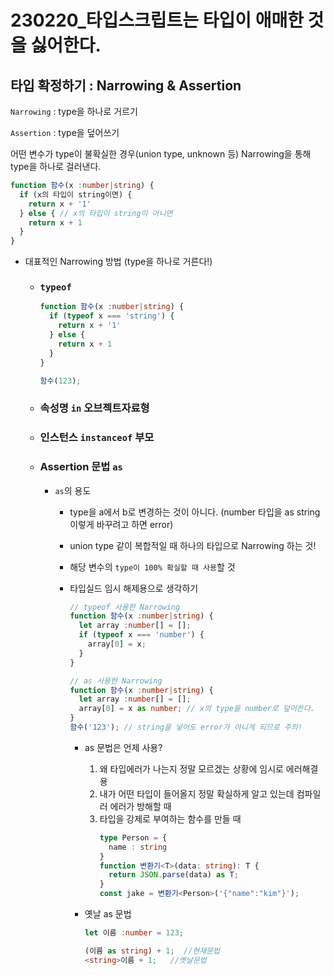 # 230220_타입스크립트는 타입이 애매한 것을 싫어한다.

## 타입 확정하기 : Narrowing & Assertion
`Narrowing` : type을 하나로 거르기

`Assertion` : type을 덮어쓰기

어떤 변수가 type이 불확실한 경우(union type, unknown 등) Narrowing을 통해 type을 하나로 걸러낸다.
```typescript
function 함수(x :number|string) {
  if (x의 타입이 string이면) {
    return x + '1'
  } else { // x의 타입이 string이 아니면
    return x + 1
  }
}
```
- 대표적인 Narrowing 방법 (type을 하나로 거른다!)
  - ### `typeof`
    ```typescript
    function 함수(x :number|string) {
      if (typeof x === 'string') {
        return x + '1'
      } else {
        return x + 1
      }
    }

    함수(123);
    ```

  - ### 속성명 `in` 오브젝트자료형

  - ### 인스턴스 `instanceof` 부모

  - ### Assertion 문법 `as`
    - `as`의 용도
      - type을 a에서 b로 변경하는 것이 아니다. (number 타입을 as string 이렇게 바꾸려고 하면 error)
      - union type 같이 복합적일 때 하나의 타입으로 Narrowing 하는 것!
      - 해당 변수의 `type이 100% 확실할 때 사용`할 것
      - 타입실드 임시 해제용으로 생각하기
        ```typescript
        // typeof 사용한 Narrowing
        function 함수(x :number|string) {
          let array :number[] = [];
          if (typeof x === 'number') {
            array[0] = x;
          }
        }
        ```
        ```typescript
        // as 사용한 Narrowing
        function 함수(x :number|string) {
          let array :number[] = [];
          array[0] = x as number; // x의 type을 number로 덮어쓴다.
        }
        함수('123'); // string을 넣어도 error가 아니게 되므로 주의!
        ```

        - as 문법은 언제 사용?
          1. 왜 타입에러가 나는지 정말 모르겠는 상황에 임시로 에러해결용
          2. 내가 어떤 타입이 들어올지 정말 확실하게 알고 있는데 컴파일러 에러가 방해할 때
          3. 타입을 강제로 부여하는 함수를 만들 때
              ```typescript
              type Person = {
                name : string
              }
              function 변환기<T>(data: string): T {
                return JSON.parse(data) as T;
              }
              const jake = 변환기<Person>('{"name":"kim"}');
              ```

        - 옛날 as 문법
          ```typescript
          let 이름 :number = 123;
          
          (이름 as string) + 1;  //현재문법
          <string>이름 + 1;   //옛날문법
          ```